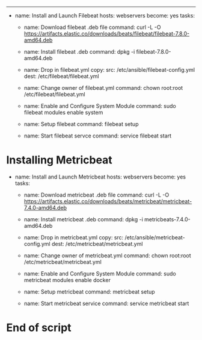 ---
- name: Install and Launch Filebeat
  hosts: webservers
  become: yes
  tasks:
  - name: Download filebeat .deb file
    command: curl -L -O https://artifacts.elastic.co/downloads/beats/filebeat/filebeat-7.8.0-amd64.deb

  - name: Install filebeat .deb
    command: dpkg -i filebeat-7.8.0-amd64.deb

  - name: Drop in filebeat.yml
    copy:
      src: /etc/ansible/filebeat-config.yml
      dest: /etc/filebeat/filebeat.yml

  - name: Change owner of filebeat.yml
    command: chown root:root /etc/filebeat/filebeat.yml

  - name: Enable and Configure System Module
    command: sudo filebeat modules enable system

  - name: Setup filebeat
    command: filebeat setup

  - name: Start filebeat servce
    command: service filebeat start


# Installing Metricbeat
- name: Install and Launch Metricbeat
  hosts: webservers
  become: yes
  tasks:
  - name: Download metricbeat .deb file
    command: curl -L -O https://artifacts.elastic.co/downloads/beats/metricbeat/metricbeat-7.4.0-amd64.deb

  - name: Install metricbeat .deb
    command: dpkg -i metricbeats-7.4.0-amd64.deb

  - name: Drop in metricbeat.yml
    copy:
      src: /etc/ansible/metricbeat-config.yml
      dest: /etc/metricbeat/metricbeat.yml

  - name: Change owner of metricbeat.yml
    command: chown root:root /etc/metricbeat/metricbeat.yml

  - name: Enable and Configure System Module
    command: sudo metricbeat modules enable docker

  - name: Setup metricbeat
    command: metricbeat setup

  - name: Start metricbeat service
    command: service metricbeat start


# End of script